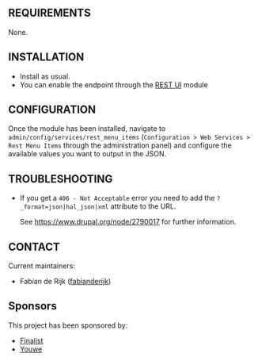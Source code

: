 ## REQUIREMENTS

None.

## INSTALLATION

* Install as usual.
* You can enable the endpoint through the [REST UI](http://www.drupal.org/project/restui) module

## CONFIGURATION

Once the module has been installed, navigate to `admin/config/services/rest_menu_items`
(`Configuration > Web Services > Rest Menu Items` through the administration panel) and
configure the available values you want to output in the JSON.

## TROUBLESHOOTING

* If you get a `406 - Not Acceptable` error you need to add the `?_format=json|hal_json|xml` attribute to the URL.

  See https://www.drupal.org/node/2790017 for further information.

## CONTACT

Current maintainers:
* Fabian de Rijk ([fabianderijk](https://www.drupal.org/u/fabianderijk))

## Sponsors

This project has been sponsored by:
* [Finalist](https://www.drupal.org/finalist)
* [Youwe](https://www.drupal.org/youwe)
